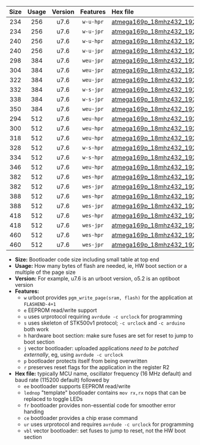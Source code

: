 |Size|Usage|Version|Features|Hex file|
|:-:|:-:|:-:|:-:|:--|
|234|256|u7.6|`w-u-hpr`|[atmega169p_18mhz432_19200bps_ur.hex](https://raw.githubusercontent.com/stefanrueger/urboot/main/bootloaders/atmega169p/fcpu_18mhz432/19200_bps/atmega169p_18mhz432_19200bps_ur.hex)|
|234|256|u7.6|`w-u-jpr`|[atmega169p_18mhz432_19200bps_ur_vbl.hex](https://raw.githubusercontent.com/stefanrueger/urboot/main/bootloaders/atmega169p/fcpu_18mhz432/19200_bps/atmega169p_18mhz432_19200bps_ur_vbl.hex)|
|240|256|u7.6|`w-u-hpr`|[atmega169p_18mhz432_19200bps_lednop_ur.hex](https://raw.githubusercontent.com/stefanrueger/urboot/main/bootloaders/atmega169p/fcpu_18mhz432/19200_bps/atmega169p_18mhz432_19200bps_lednop_ur.hex)|
|240|256|u7.6|`w-u-jpr`|[atmega169p_18mhz432_19200bps_lednop_ur_vbl.hex](https://raw.githubusercontent.com/stefanrueger/urboot/main/bootloaders/atmega169p/fcpu_18mhz432/19200_bps/atmega169p_18mhz432_19200bps_lednop_ur_vbl.hex)|
|298|384|u7.6|`weu-jpr`|[atmega169p_18mhz432_19200bps_ee_ur_vbl.hex](https://raw.githubusercontent.com/stefanrueger/urboot/main/bootloaders/atmega169p/fcpu_18mhz432/19200_bps/atmega169p_18mhz432_19200bps_ee_ur_vbl.hex)|
|304|384|u7.6|`weu-jpr`|[atmega169p_18mhz432_19200bps_ee_lednop_ur_vbl.hex](https://raw.githubusercontent.com/stefanrueger/urboot/main/bootloaders/atmega169p/fcpu_18mhz432/19200_bps/atmega169p_18mhz432_19200bps_ee_lednop_ur_vbl.hex)|
|322|384|u7.6|`weu-jpr`|[atmega169p_18mhz432_19200bps_ee_lednop_fr_ur_vbl.hex](https://raw.githubusercontent.com/stefanrueger/urboot/main/bootloaders/atmega169p/fcpu_18mhz432/19200_bps/atmega169p_18mhz432_19200bps_ee_lednop_fr_ur_vbl.hex)|
|332|384|u7.6|`w-s-jpr`|[atmega169p_18mhz432_19200bps_vbl.hex](https://raw.githubusercontent.com/stefanrueger/urboot/main/bootloaders/atmega169p/fcpu_18mhz432/19200_bps/atmega169p_18mhz432_19200bps_vbl.hex)|
|338|384|u7.6|`w-s-jpr`|[atmega169p_18mhz432_19200bps_lednop_vbl.hex](https://raw.githubusercontent.com/stefanrueger/urboot/main/bootloaders/atmega169p/fcpu_18mhz432/19200_bps/atmega169p_18mhz432_19200bps_lednop_vbl.hex)|
|350|384|u7.6|`weu-jpr`|[atmega169p_18mhz432_19200bps_ee_lednop_fr_ce_ur_vbl.hex](https://raw.githubusercontent.com/stefanrueger/urboot/main/bootloaders/atmega169p/fcpu_18mhz432/19200_bps/atmega169p_18mhz432_19200bps_ee_lednop_fr_ce_ur_vbl.hex)|
|294|512|u7.6|`weu-hpr`|[atmega169p_18mhz432_19200bps_ee_ur.hex](https://raw.githubusercontent.com/stefanrueger/urboot/main/bootloaders/atmega169p/fcpu_18mhz432/19200_bps/atmega169p_18mhz432_19200bps_ee_ur.hex)|
|300|512|u7.6|`weu-hpr`|[atmega169p_18mhz432_19200bps_ee_lednop_ur.hex](https://raw.githubusercontent.com/stefanrueger/urboot/main/bootloaders/atmega169p/fcpu_18mhz432/19200_bps/atmega169p_18mhz432_19200bps_ee_lednop_ur.hex)|
|318|512|u7.6|`weu-hpr`|[atmega169p_18mhz432_19200bps_ee_lednop_fr_ur.hex](https://raw.githubusercontent.com/stefanrueger/urboot/main/bootloaders/atmega169p/fcpu_18mhz432/19200_bps/atmega169p_18mhz432_19200bps_ee_lednop_fr_ur.hex)|
|328|512|u7.6|`w-s-hpr`|[atmega169p_18mhz432_19200bps.hex](https://raw.githubusercontent.com/stefanrueger/urboot/main/bootloaders/atmega169p/fcpu_18mhz432/19200_bps/atmega169p_18mhz432_19200bps.hex)|
|334|512|u7.6|`w-s-hpr`|[atmega169p_18mhz432_19200bps_lednop.hex](https://raw.githubusercontent.com/stefanrueger/urboot/main/bootloaders/atmega169p/fcpu_18mhz432/19200_bps/atmega169p_18mhz432_19200bps_lednop.hex)|
|346|512|u7.6|`weu-hpr`|[atmega169p_18mhz432_19200bps_ee_lednop_fr_ce_ur.hex](https://raw.githubusercontent.com/stefanrueger/urboot/main/bootloaders/atmega169p/fcpu_18mhz432/19200_bps/atmega169p_18mhz432_19200bps_ee_lednop_fr_ce_ur.hex)|
|382|512|u7.6|`wes-hpr`|[atmega169p_18mhz432_19200bps_ee.hex](https://raw.githubusercontent.com/stefanrueger/urboot/main/bootloaders/atmega169p/fcpu_18mhz432/19200_bps/atmega169p_18mhz432_19200bps_ee.hex)|
|382|512|u7.6|`wes-jpr`|[atmega169p_18mhz432_19200bps_ee_vbl.hex](https://raw.githubusercontent.com/stefanrueger/urboot/main/bootloaders/atmega169p/fcpu_18mhz432/19200_bps/atmega169p_18mhz432_19200bps_ee_vbl.hex)|
|388|512|u7.6|`wes-hpr`|[atmega169p_18mhz432_19200bps_ee_lednop.hex](https://raw.githubusercontent.com/stefanrueger/urboot/main/bootloaders/atmega169p/fcpu_18mhz432/19200_bps/atmega169p_18mhz432_19200bps_ee_lednop.hex)|
|388|512|u7.6|`wes-jpr`|[atmega169p_18mhz432_19200bps_ee_lednop_vbl.hex](https://raw.githubusercontent.com/stefanrueger/urboot/main/bootloaders/atmega169p/fcpu_18mhz432/19200_bps/atmega169p_18mhz432_19200bps_ee_lednop_vbl.hex)|
|418|512|u7.6|`wes-hpr`|[atmega169p_18mhz432_19200bps_ee_lednop_fr.hex](https://raw.githubusercontent.com/stefanrueger/urboot/main/bootloaders/atmega169p/fcpu_18mhz432/19200_bps/atmega169p_18mhz432_19200bps_ee_lednop_fr.hex)|
|418|512|u7.6|`wes-jpr`|[atmega169p_18mhz432_19200bps_ee_lednop_fr_vbl.hex](https://raw.githubusercontent.com/stefanrueger/urboot/main/bootloaders/atmega169p/fcpu_18mhz432/19200_bps/atmega169p_18mhz432_19200bps_ee_lednop_fr_vbl.hex)|
|460|512|u7.6|`wes-hpr`|[atmega169p_18mhz432_19200bps_ee_lednop_fr_ce.hex](https://raw.githubusercontent.com/stefanrueger/urboot/main/bootloaders/atmega169p/fcpu_18mhz432/19200_bps/atmega169p_18mhz432_19200bps_ee_lednop_fr_ce.hex)|
|460|512|u7.6|`wes-jpr`|[atmega169p_18mhz432_19200bps_ee_lednop_fr_ce_vbl.hex](https://raw.githubusercontent.com/stefanrueger/urboot/main/bootloaders/atmega169p/fcpu_18mhz432/19200_bps/atmega169p_18mhz432_19200bps_ee_lednop_fr_ce_vbl.hex)|

- **Size:** Bootloader code size including small table at top end
- **Usage:** How many bytes of flash are needed, ie, HW boot section or a multiple of the page size
- **Version:** For example, u7.6 is an urboot version, o5.2 is an optiboot version
- **Features:**
  + `w` urboot provides `pgm_write_page(sram, flash)` for the application at `FLASHEND-4+1`
  + `e` EEPROM read/write support
  + `u` uses urprotocol requiring `avrdude -c urclock` for programming
  + `s` uses skeleton of STK500v1 protocol; `-c urclock` and `-c arduino` both work
  + `h` hardware boot section: make sure fuses are set for reset to jump to boot section
  + `j` vector bootloader: uploaded applications *need to be patched externally*, eg, using `avrdude -c urclock`
  + `p` bootloader protects itself from being overwritten
  + `r` preserves reset flags for the application in the register R2
- **Hex file:** typically MCU name, oscillator frequency (16 MHz default) and baud rate (115200 default) followed by
  + `ee` bootloader supports EEPROM read/write
  + `lednop` "template" bootloader contains `mov rx,rx` nops that can be replaced to toggle LEDs
  + `fr` bootloader provides non-essential code for smoother error handing
  + `ce` bootloader provides a chip erase command
  + `ur` uses urprotocol and requires `avrdude -c urclock` for programming
  + `vbl` vector bootloader: set fuses to jump to reset, not the HW boot section
